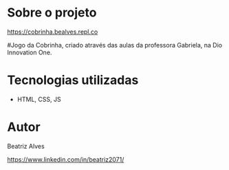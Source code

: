 

#  Sobre o projeto

https://cobrinha.bealves.repl.co

#Jogo da Cobrinha, criado através das aulas da professora Gabriela, na Dio Innovation One. 
 
#  Tecnologias utilizadas


- HTML, CSS, JS


#  Autor

  

Beatriz Alves

  

https://www.linkedin.com/in/beatriz2071/


